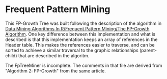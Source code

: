 Frequent Pattern Mining
=======================

This FP-Growth Tree was built following the description of the algorithm in [Data Mining Algorithms In R/Frequent Pattern Mining/The FP-Growth Algorithm](https://en.wikibooks.org/wiki/Data_Mining_Algorithms_In_R/Frequent_Pattern_Mining/The_FP-Growth_Algorithm). One key difference between this implementation and what is described is that this implementation keeps an array of references in the Header table. This makes the references easier to traverse, and can be sorted to achieve a similar traversal to the graphic relationships (parent-child) that are described in the algoritm.

The FpTreeMiner is incomplete. The comments in that file are derived from "Algorithm 2: FP-Growth" from the same article.

